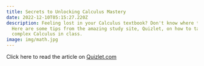 ```yaml
---
title: Secrets to Unlocking Calculus Mastery
date: 2022-12-10T05:15:27.220Z
description: Feeling lost in your Calculus textbook? Don't know where to start?
  Here are some tips from the amazing study site, Quizlet, on how to tackle
  complex Calculus in class.
image: img/math.jpg
---
```

C﻿lick here to read the article on [Quizlet.com](https://quizlet.com/content/how-to-study-calculus)